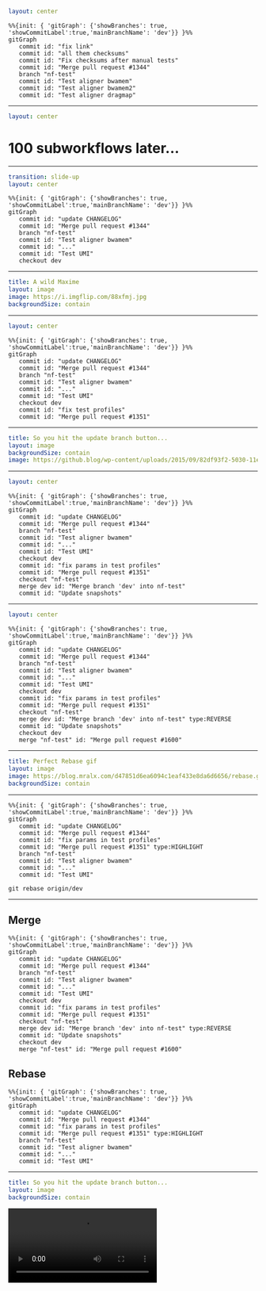 ```yaml
layout: center
```

```mermaid
%%{init: { 'gitGraph': {'showBranches': true, 'showCommitLabel':true,'mainBranchName': 'dev'}} }%%
gitGraph
   commit id: "fix link"
   commit id: "all them checksums"
   commit id: "Fix checksums after manual tests"
   commit id: "Merge pull request #1344"
   branch "nf-test"
   commit id: "Test aligner bwamem"
   commit id: "Test aligner bwamem2"
   commit id: "Test aligner dragmap"
```

<SarekWatermark/>

<!-- Let's say you're going to convert all of the sarek workflow tests to nf-test -->

---

```yaml
layout: center
```

# 100 subworkflows later...

<!-- TODO -->

---

```yaml
transition: slide-up
layout: center
```

```mermaid
%%{init: { 'gitGraph': {'showBranches': true, 'showCommitLabel':true,'mainBranchName': 'dev'}} }%%
gitGraph
   commit id: "update CHANGELOG"
   commit id: "Merge pull request #1344"
   branch "nf-test"
   commit id: "Test aligner bwamem"
   commit id: "..."
   commit id: "Test UMI"
   checkout dev
```

<SarekWatermark/>

---

```yaml
title: A wild Maxime
layout: image
image: https://i.imgflip.com/88xfmj.jpg
backgroundSize: contain
```

<!-- Oh no! A wild Maxime appeared!  -->

---

```yaml
layout: center
```

```mermaid
%%{init: { 'gitGraph': {'showBranches': true, 'showCommitLabel':true,'mainBranchName': 'dev'}} }%%
gitGraph
   commit id: "update CHANGELOG"
   commit id: "Merge pull request #1344"
   branch "nf-test"
   commit id: "Test aligner bwamem"
   commit id: "..."
   commit id: "Test UMI"
   checkout dev
   commit id: "fix test profiles"
   commit id: "Merge pull request #1351"
```

<SarekWatermark/>

---

```yaml
title: So you hit the update branch button...
layout: image
backgroundSize: contain
image: https://github.blog/wp-content/uploads/2015/09/82df93f2-5030-11e5-84ec-ea15e16ed887.png
```

---

```yaml
layout: center
```

```mermaid
%%{init: { 'gitGraph': {'showBranches': true, 'showCommitLabel':true,'mainBranchName': 'dev'}} }%%
gitGraph
   commit id: "update CHANGELOG"
   commit id: "Merge pull request #1344"
   branch "nf-test"
   commit id: "Test aligner bwamem"
   commit id: "..."
   commit id: "Test UMI"
   checkout dev
   commit id: "fix params in test profiles"
   commit id: "Merge pull request #1351"
   checkout "nf-test"
   merge dev id: "Merge branch 'dev' into nf-test"
   commit id: "Update snapshots"
```

<SarekWatermark/>
<!-- "Merge dev" -->

---

```yaml
layout: center
```

```mermaid
%%{init: { 'gitGraph': {'showBranches': true, 'showCommitLabel':true,'mainBranchName': 'dev'}} }%%
gitGraph
   commit id: "update CHANGELOG"
   commit id: "Merge pull request #1344"
   branch "nf-test"
   commit id: "Test aligner bwamem"
   commit id: "..."
   commit id: "Test UMI"
   checkout dev
   commit id: "fix params in test profiles"
   commit id: "Merge pull request #1351"
   checkout "nf-test"
   merge dev id: "Merge branch 'dev' into nf-test" type:REVERSE
   commit id: "Update snapshots"
   checkout dev
   merge "nf-test" id: "Merge pull request #1600"
```

<SarekWatermark/>
<!-- What we're trying to prevent -->

---

```yaml
title: Perfect Rebase gif
layout: image
image: https://blog.mralx.com/d47851d6ea6094c1eaf433e8da6d6656/rebase.gif
backgroundSize: contain
```

<!-- https://blog.mralx.com/git-rebase/ -->

---

```mermaid
%%{init: { 'gitGraph': {'showBranches': true, 'showCommitLabel':true,'mainBranchName': 'dev'}} }%%
gitGraph
   commit id: "update CHANGELOG"
   commit id: "Merge pull request #1344"
   commit id: "fix params in test profiles"
   commit id: "Merge pull request #1351" type:HIGHLIGHT
   branch "nf-test"
   commit id: "Test aligner bwamem"
   commit id: "..."
   commit id: "Test UMI"
```

`git rebase origin/dev`

<SarekWatermark/>

---

## Merge

```mermaid
%%{init: { 'gitGraph': {'showBranches': true, 'showCommitLabel':true,'mainBranchName': 'dev'}} }%%
gitGraph
   commit id: "update CHANGELOG"
   commit id: "Merge pull request #1344"
   branch "nf-test"
   commit id: "Test aligner bwamem"
   commit id: "..."
   commit id: "Test UMI"
   checkout dev
   commit id: "fix params in test profiles"
   commit id: "Merge pull request #1351"
   checkout "nf-test"
   merge dev id: "Merge branch 'dev' into nf-test" type:REVERSE
   commit id: "Update snapshots"
   checkout dev
   merge "nf-test" id: "Merge pull request #1600"
```

## Rebase

```mermaid
%%{init: { 'gitGraph': {'showBranches': true, 'showCommitLabel':true,'mainBranchName': 'dev'}} }%%
gitGraph
   commit id: "update CHANGELOG"
   commit id: "Merge pull request #1344"
   commit id: "fix params in test profiles"
   commit id: "Merge pull request #1351" type:HIGHLIGHT
   branch "nf-test"
   commit id: "Test aligner bwamem"
   commit id: "..."
   commit id: "Test UMI"
```

<!-- - Which one would you rather review? -->

<SarekWatermark/>

---

```yaml
title: So you hit the update branch button...
layout: image
backgroundSize: contain
```

<video controls autoplay="true">
   <source src="https://user-images.githubusercontent.com/2503052/152357644-6484dc2b-4aae-4977-b76c-b284c5388d7b.mp4" type="video/mp4" alt="Update branch button" >
</video>
